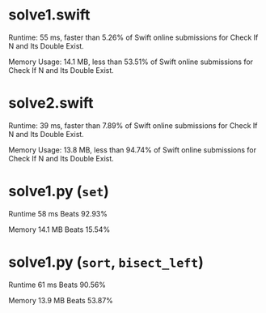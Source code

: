 # solve1.swift

Runtime: 55 ms, faster than 5.26% of Swift online submissions for Check If N and Its Double Exist.

Memory Usage: 14.1 MB, less than 53.51% of Swift online submissions for Check If N and Its Double Exist.

# solve2.swift

Runtime: 39 ms, faster than 7.89% of Swift online submissions for Check If N and Its Double Exist.

Memory Usage: 13.8 MB, less than 94.74% of Swift online submissions for Check If N and Its Double Exist.

# solve1.py (`set`)

Runtime 58 ms Beats 92.93%

Memory 14.1 MB Beats 15.54%

# solve1.py (`sort`, `bisect_left`)

Runtime 61 ms Beats 90.56%

Memory 13.9 MB Beats 53.87%
